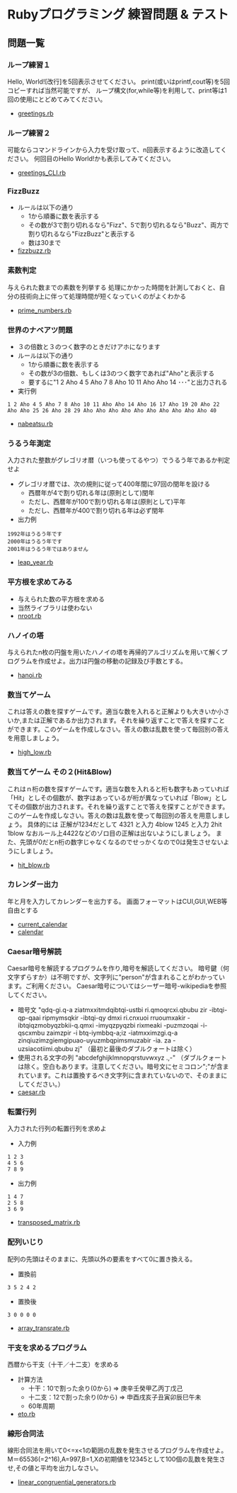 # Rubyプログラミング 練習問題 & テスト
## 問題一覧
### ループ練習１  
Hello, World![改行]を5回表示させてください。 print(或いはprintf,cout等)を5回コピーすれば当然可能ですが、
ループ構文(for,while等)を利用して、print等は1回の使用にとどめてみてください。
- [greetings.rb](./lib/greetings.rb)

### ループ練習２  
可能ならコマンドラインから入力を受け取って、n回表示するように改造してください。
何回目のHello World!かも表示してみてください。
- [greetings_CLI.rb](./lib/greetings_CLI.rb)

### FizzBuzz
- ルールは以下の通り
  - 1から順番に数を表示する
  - その数が3で割り切れるなら"Fizz"、5で割り切れるなら"Buzz"、両方で割り切れるなら"FizzBuzz"と表示する
  - 数は30まで
- [fizzbuzz.rb](./lib/fizzbuzz.rb)

### 素数判定
与えられた数までの素数を列挙する
処理にかかった時間を計測しておくと、自分の技術向上に伴って処理時間が短くなっていくのがよくわかる
- [prime_numbers.rb](./lib/prime_numbers.rb)

### 世界のナベアツ問題
- ３の倍数と３のつく数字のときだけアホになります
- ルールは以下の通り
  - 1から順番に数を表示する
  - その数が3の倍数、もしくは3のつく数字であれば"Aho"と表示する
  - 要するに"1 2 Aho 4 5 Aho 7 8 Aho 10 11 Aho Aho 14 ･･･"と出力される
- 実行例
```
1 2 Aho 4 5 Aho 7 8 Aho 10 11 Aho Aho 14 Aho 16 17 Aho 19 20 Aho 22 Aho Aho 25 26 Aho 28 29 Aho Aho Aho Aho Aho Aho Aho Aho Aho Aho 40
```
- [nabeatsu.rb](./lib/nabeatsu.rb) 

### うるう年測定  
入力された整数がグレゴリオ暦（いつも使ってるやつ）でうるう年であるか判定せよ
- グレゴリオ暦では、次の規則に従って400年間に97回の閏年を設ける
  - 西暦年が4で割り切れる年は(原則として)閏年
  - ただし、西暦年が100で割り切れる年は(原則として)平年
  - ただし、西暦年が400で割り切れる年は必ず閏年
- 出力例
```
1992年はうるう年です
2000年はうるう年です
2001年はうるう年ではありません
```
- [leap_year.rb](./lib/leap_year.rb)

### 平方根を求めてみる
- 与えられた数の平方根を求める
- 当然ライブラリは使わない
- [nroot.rb](./lib/nroot.rb)

### ハノイの塔  
与えられたn枚の円盤を用いたハノイの塔を再帰的アルゴリズムを用いて解くプログラムを作成せよ。出力は円盤の移動の記録及び手数とする。
- [hanoi.rb](./lib/hanoi.rb)

### 数当てゲーム  
これは答えの数を探すゲームです。適当な数を入れると正解よりも大きいか小さいか,または正解であるか出力されます。それを繰り返すことで答えを探すことができます。このゲームを作成しなさい。答えの数は乱数を使って毎回別の答えを用意しましょう。
- [high_low.rb](./lib/high_low.rb)

### 数当てゲーム その２(Hit&Blow)  
これはｎ桁の数を探すゲームです。適当な数を入れると桁も数字もあっていれば「Hit」としその個数が、数字はあっているが桁が異なっていれば「Blow」としてその個数が出力されます。それを繰り返すことで答えを探すことができます。このゲームを作成しなさい。答えの数は乱数を使って毎回別の答えを用意しましょう。
具体的には
正解が1234だとして
4321 と入力 4blow
1245 と入力 2hit 1blow
なおルール上4422などのゾロ目の正解は出ないようにしましょう。
また、先頭が0だとn桁の数字じゃなくなるのでせっかくなので0は発生させないようにしましょう。
- [hit_blow.rb](./lib/hit_blow.rb)

### カレンダー出力  
年と月を入力してカレンダーを出力する。 画面フォーマットはCUI,GUI,WEB等自由とする
- [current_calendar](./lib/current_calendar.rb)
- [calendar](./lib/calendar.rb)

### Caesar暗号解読  
Caesar暗号を解読するプログラムを作り,暗号を解読してください。 暗号鍵（何文字ずらすか）は不明ですが、文字列に"person"が含まれることがわかっています。ご利用ください。 Caesar暗号についてはシーザー暗号-wikipediaを参照してください。

- 暗号文 "qdq-gi.q-a ziatmxxitmdqibtqi-ustbi ri.qmoqrcxi.qbubu zir -ibtqi-qp-qaai ripmymsqkir -ibtqi-qy dmxi ri.cnxuoi rruoumxakir -ibtqiqzmobyqzbkii-q.qmxi -imyqzpyqzbi rixmeaki -puzmzoqai -i-qscxmbu zaimzpir -i btq-iymbbq-a;iz -iatmxximzgi.q-a zinqiuzimzgiemgipuao-uyuzmbqpimsmuzabir -ia. za -uzsiacotiimi.qbubu zj" （最初と最後のダブルクォートは除く）
- 使用される文字の列 "abcdefghijklmnopqrstuvwxyz .,-" （ダブルクォートは除く。空白もあります。注意してください。暗号文にセミコロン";"が含まれています。これは置換するべき文字列に含まれていないので、そのままにしてください。）
- [caesar.rb](./lib/caesar.rb)

### 転置行列  
入力された行列の転置行列を求めよ
- 入力例
```
1 2 3
4 5 6
7 8 9
```
- 出力例
```
1 4 7
2 5 8
3 6 9
```
- [transposed_matrix.rb](./lib/transposed_matrix.rb)

### 配列いじり  
配列の先頭はそのままに、先頭以外の要素をすべて0に置き換える。
- 置換前
```
3 5 2 4 2
```
- 置換後
```
3 0 0 0 0
```
- [array_transrate.rb](./lib/array_transrate.rb)

### 干支を求めるプログラム  
西暦から干支（十干／十二支）を求める
- 計算方法
  - 十干：10で割った余り(0から) => 庚辛壬癸甲乙丙丁戊己
  - 十二支：12で割った余り(0から) => 申酉戌亥子丑寅卯辰巳午未
  - 60年周期
- [eto.rb](./lib/eto.rb)

### 線形合同法  
線形合同法を用いて0<=x<1の範囲の乱数を発生させるプログラムを作成せよ。M＝65536(=2^16),A=997,B=1,Xの初期値を12345として100個の乱数を発生させ,その値と平均を出力しなさい。
- [linear_congruential_generators.rb](./lib/linear_congruential_generators.rb)
